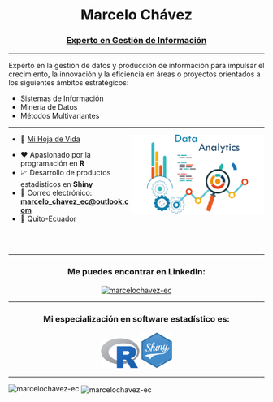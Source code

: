 <h1 align="center">Marcelo Chávez</h1>
<h3 align="center"><u>Experto en Gestión de Información</u></h3>

<hr>

<p class="justified-text">
  Experto en la gestión de datos y producción de información para impulsar el crecimiento, la innovación y la eficiencia en áreas o proyectos orientados a los siguientes ámbitos estratégicos:
</p>

<ul>
  <li>Sistemas de Información</li>
  <li>Minería de Datos</li>
  <li>Métodos Multivariantes</li>
</ul>

<hr>
 
<img align="right" alt="Data Analytics" width="52%" src="/documentos/banner.png">

- 🔭 <a href="documentos/CV - Marcelo Chávez.pdf" target="_blank">Mi Hoja de Vida</a>
<!--🌐 <a href="https://marcelochavez-ec.github.io/" target="_blank">Mi sitio web</a>-->
- ❤️ Apasionado por la programación en **R**
- 📈 Desarrollo de productos estadísticos en **Shiny**
- 📧 Correo electrónico: **marcelo_chavez_ec@outlook.com**
- 📍 Quito-Ecuador

<br>
<br>

<hr>
<h3 align="center">Me puedes encontrar en LinkedIn:</h3>
<p align="center">
<a href="https://www.linkedin.com/in/marcelochavezec/" target="_blank"><img align="center" src="https://raw.githubusercontent.com/rahuldkjain/github-profile-readme-generator/master/src/images/icons/Social/linked-in-alt.svg" alt="marcelochavez-ec" height="30" width="40" /></a>
</p>
<hr>

<h3 align="center">Mi especialización en software estadístico es:</h3>
<p align="center">
<!-- <a href="https://www.python.org/" target="_blank" rel="noreferrer"> <img src="/documentos/python_logo.png" alt="Python" width="12%" height="11%"/></a> -->
<a href="https://www.r-project.org/" target="_blank" rel="noreferrer"> <img src="/documentos/Rlogo.png" alt="R" width="15%" height="15%"/></a>
<a href="https://shiny.posit.co/" target="_blank" rel="noreferrer"> <img src="/documentos/shiny.png" alt="Shiny" width="12%" height="11%"/></a>
</p>

<hr>

<p>&nbsp;<img align="left" src="https://github-readme-stats-sigma-five.vercel.app/api/top-langs/?username=marcelochavez-ec&show_icons=true&locale=en" alt="marcelochavez-ec"><img align="center" src="https://github-readme-stats.vercel.app/api?username=marcelochavez-ec&show_icons=true&locale=en" alt="marcelochavez-ec"></p>

